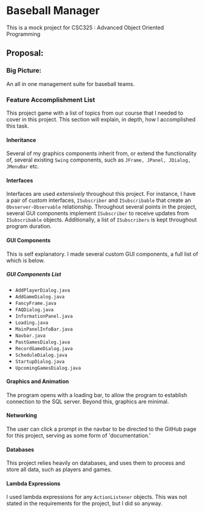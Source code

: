 # Baseball Manager

This is a mock project for CSC325 : Advanced Object Oriented Programming

## Proposal:

### Big Picture: 
An all in one management suite for baseball teams.

### Feature Accomplishment List

This project game with a list of topics from our course that I needed to cover in this project. This section will explain, in depth, how I accomplished this task.

#### Inheritance
Several of my graphics components inherit from, or extend the functionality of, several existing `Swing` components, such as `JFrame, JPanel, JDialog, JMenuBar` etc. 

#### Interfaces
Interfaces are used *extensively* throughout this project. For instance, I have a pair of custom interfaces, `ISubscriber` and `ISubscribable` that create an `Obvserver-Observable` relationship. Throughout several points in the project, several GUI components implement `ISubscriber` to receive updates from `ISubscribable` objects. Additionally, a list of `ISubscribers` is kept throughout program duration.

#### GUI Components
This is self explanatory. I made several custom GUI components, a full list of which is below.

##### GUI Components List
- `AddPlayerDialog.java`
- `AddGameDialog.java`
- `FancyFrame.java`
- `FAQDialog.java`
- `InformationPanel.java`
- `Loading.java`
- `MainPanelInfoBar.java`
- `Navbar.java`
- `PastGamesDialog.java`
- `RecordGameDialog.java`
- `ScheduleDialog.java`
- `StartupDialog.java`
- `UpcomingGamesDialog.java`

#### Graphics and Animation
The program opens with a loading bar, to allow the program to establish connection to the SQL server. Beyond this, graphics are minimal.

#### Networking
The user can click a prompt in the navbar to be directed to the GitHub page for this project, serving as some form of 'documentation.'

#### Databases
This project relies heavily on databases, and uses them to process and store all data, such as players and games.

#### Lambda Expressions
I used lambda expressions for any `ActionListener` objects. This was not stated in the requirements for the project, but I did so anyway.
